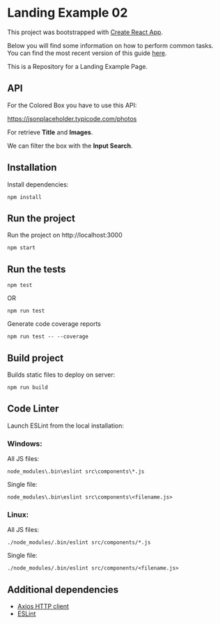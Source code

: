 # Landing Example 02

This project was bootstrapped with [Create React App](https://github.com/facebookincubator/create-react-app).

Below you will find some information on how to perform common tasks.<br>
You can find the most recent version of this guide [here](https://github.com/facebookincubator/create-react-app/blob/master/packages/react-scripts/template/README.md).

This is a Repository for a Landing Example Page.

## API

For the Colored Box you have to use this API:

https://jsonplaceholder.typicode.com/photos

For retrieve __Title__ and __Images__.

We can filter the box with the __Input Search__.

## Installation

Install dependencies:

	npm install

## Run the project

Run the project on http://localhost:3000

	npm start

## Run the tests

	npm test

OR

    npm run test

Generate code coverage reports

    npm run test -- --coverage

## Build project

Builds static files to deploy on server:

	npm run build

## Code Linter

Launch ESLint from the local installation:

### Windows:

All JS files:

	node_modules\.bin\eslint src\components\*.js

Single file:

	node_modules\.bin\eslint src\components\<filename.js>

### Linux:

All JS files:

	./node_modules/.bin/eslint src/components/*.js

Single file:

	./node_modules/.bin/eslint src/components/<filename.js>

## Additional dependencies

- [Axios HTTP client](https://github.com/axios/axios)
- [ESLint](https://eslint.org/)
